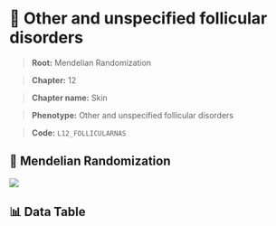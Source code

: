 # 🧪 Other and unspecified follicular disorders

> **Root:** Mendelian Randomization

> **Chapter:** 12  

> **Chapter name:** Skin

> **Phenotype:** Other and unspecified follicular disorders  

> **Code:** `L12_FOLLICULARNAS`

## 🧬 Mendelian Randomization  

<img src="/MR/Figures/Forward/L12_FOLLICULARNAS.png"/>

## 📊 Data Table

<CsvTableMRF src="/public/MR/Data/Forward/L12_FOLLICULARNAS.csv"/>
